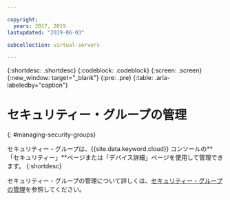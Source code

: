 ```yaml
---

copyright:
  years: 2017, 2019
lastupdated: "2019-06-03"

subcollection: virtual-servers

---
```


{:shortdesc: .shortdesc}
{:codeblock: .codeblock}
{:screen: .screen}
{:new_window: target="_blank"}
{:pre: .pre}
{:table: .aria-labeledby="caption"}


# セキュリティー・グループの管理
{: #managing-security-groups}

セキュリティー・グループは、{{site.data.keyword.cloud}} コンソールの**「セキュリティー」**ページまたは「デバイス詳細」ページを使用して管理できます。
{:shortdesc}

セキュリティー・グループの管理について詳しくは、[セキュリティー・グループの管理](/docs/infrastructure/security-groups?topic=security-groups-managing-sg#managing-sg)を参照してください。
